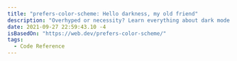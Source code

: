 ```yaml
---
title: "prefers-color-scheme: Hello darkness, my old friend"
description: "Overhyped or necessity? Learn everything about dark mode and how to support it to the benefit of your users!"
date: 2021-09-27 22:59:43.10 -4
isBasedOn: "https://web.dev/prefers-color-scheme/"
tags:
  - Code Reference
---
```

